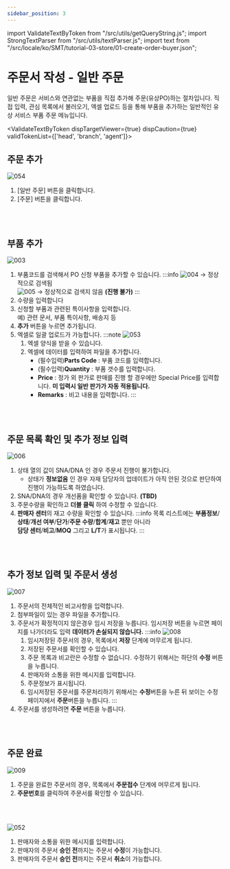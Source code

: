 ```yaml
---
sidebar_position: 3
---
```


import ValidateTextByToken from "/src/utils/getQueryString.js";
import StrongTextParser from "/src/utils/textParser.js";
import text from "/src/locale/ko/SMT/tutorial-03-store/01-create-order-buyer.json";

# 주문서 작성 - 일반 주문
일반 주문은 서비스와 연관없는 부품을 직접 추가해 주문(유상PO)하는 절차입니다. 
직접 입력, 관심 목록에서 불러오기, 엑셀 업로드 등을 통해 부품을 추가하는 일반적인 유상 서비스 부품 주문 메뉴입니다.

<ValidateTextByToken dispTargetViewer={true} dispCaution={true} validTokenList={['head', 'branch', 'agent']}>

## 주문 추가
![054](./img/054.png)
1. [일반 주문] 버튼을 클릭합니다.
1. [주문] 버튼을 클릭합니다.
<br/>
<br/>

## 부품 추가
![003](./img/003.png)
1. 부품코드를 검색해서 PO 신청 부품을 추가할 수 있습니다.
    :::info
    ![004](./img/004.png) → 정상적으로 검색됨<br/>
    ![005](./img/005.png) → 정상적으로 검색지 않음 **(진행 불가)**
    :::
1. 수량을 입력합니다
1. 신청할 부품과 관련된 특이사항을 입력합니다. 
    <br/>예) 관련 문서, 부품 특이사항, 배송지 등
1. **추가** 버튼을 누르면 추가됩니다.
1. 엑셀로 일괄 업로드가 가능합니다.
    :::note
    ![053](./img/053.png)
    1. 엑셀 양식을 받을 수 있습니다.<br/>
    1. 엑셀에 데이터를 입력하여 파일을 추가합니다. <br/>
        - (필수입력)**Parts Code** : 부품 코드를 입력합니다.
        - (필수입력)**Quantity** : 부품 갯수를 입력합니다. 
        - **Price** : 정가 외 판가로 판매를 진행 할 경우에만 Special Price를 입력합니다. **미 입력시 일반 판가가 자동 적용됩니다.**
        - **Remarks** : 비고 내용을 입력합니다. 
    :::
<br/>
<br/>

## 주문 목록 확인 및 추가 정보 입력
![006](./img/006.png)
1. 상태 열의 값이 SNA/DNA 인 경우 주문서 진행이 불가합니다. 
    - 상태가 **정보없음** 인 경우 자재 담당자의 업데이트가 아직 안된 것으로 판단하여 진행이 가능하도록 하였습니다.
1. SNA/DNA의 경우 개선품을 확인할 수 있습니다. **(TBD)**
1. 주문수량을 확인하고 **더블 클릭** 하여 수정할 수 있습니다.
1. **판매자 센터**의 재고 수량을 확인할 수 있습니다.
    :::info
    목록 리스트에는 **부품정보**/**상태**/**개선 여부**/**단가**/**주문 수량**/**합계**/**재고** 뿐만 아니라
    <br/>**담당 센터**/**비고**/**MOQ** 그리고 **L/T**가 표시됩니다.
    :::
<br/>
<br/>

## 추가 정보 입력 및 주문서 생성
![007](./img/007.png)
1. 주문서의 전체적인 비고사항을 입력합니다.
1. 첨부파일이 있는 경우 파일을 추가합니다.
1. 주문서가 확정적이지 않은경우 임시 저장을 누릅니다. 임시저장 버튼을 누르면 페이지를 나가더라도 입력 **데이터가 손실되지 않습니다.** 
    :::info
    ![008](./img/008.png)
    1. 임시저장된 주문서의 경우, 목록에서 **저장** 단계에 머무르게 됩니다.
    1. 저장된 주문서를 확인할 수 있습니다.
    1. 주문 목록과 비고란은 수정할 수 없습니다. 수정하기 위해서는 하단의 **수정** 버튼을 누릅니다.
    1. 판매자와 소통을 위한 메시지를 입력합니다.
    1. 주문정보가 표시됩니다.
    1. 임시저장된 주문서를 주문처리하기 위해서는 **수정**버튼을 누른 뒤 보이는 수정페이지에서 **주문**버튼을 누릅니다.
    :::
1. 주문서를 생성하려면 **주문** 버튼을 누릅니다.
<br/>
<br/>

## 주문 완료
![009](./img/009.png)
1. 주문을 완료한 주문서의 경우, 목록에서 **주문접수** 단계에 머무르게 됩니다.
1. **주문번호**를 클릭하여 주문서를 확인할 수 있습니다.
<br/>
<br/>

![052](./img/052.png)
1. 판매자와 소통을 위한 메시지를 입력합니다.
1. 판매자의 주문서 **승인 전**까지는 주문서 **수정**이 가능합니다.
1. 판매자의 주문서 **승인 전**까지는 주문서 **취소**이 가능합니다.
<br/>
<br/>
</ValidateTextByToken>
